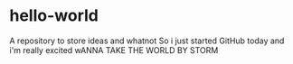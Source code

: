 # hello-world
A repository to store ideas and whatnot 
So i just started GitHub today and i'm really excited
wANNA TAKE THE WORLD BY STORM
